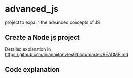 # advanced_js
project to expalin the advanced concepts of JS

## Create a Node js project

Detailed explanation in https://github.com/inianantony/es6/blob/master/README.md

## Code explanation
